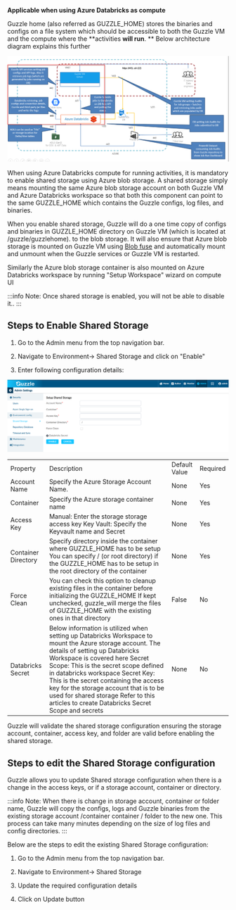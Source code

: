 
**Applicable when using Azure Databricks as compute**

Guzzle home (also referred as GUZZLE_HOME) stores the binaries and configs on a file system which should be accessible to both the Guzzle VM and the compute where the **activities **will run**. ** Below architecture diagram explains this further 

![image alt text](/img/docs/how-to-guides/administrator/environment-config/setup_shared_storage0.png)

When using Azure Databricks compute for running activities, it is mandatory to enable shared storage using Azure blob storage. A shared storage simply means mounting the same Azure blob storage account on both Guzzle VM and Azure Databricks workspace so that both this component can point to the same GUZZLE_HOME which contains the Guzzle configs, log files, and binaries. 

When you enable shared storage, Guzzle will do a one time copy of configs and binaries in GUZZLE_HOME directory on Guzzle VM (which is located at /guzzle/guzzlehome). to the blob storage. It will also ensure that Azure blob storage is mounted on Guzzle VM using [Blob fuse](https://docs.microsoft.com/en-us/azure/storage/blobs/storage-how-to-mount-container-linux) and automatically mount and unmount when the Guzzle services  or Guzzle VM is restarted. 

Similarly the Azure blob storage container is also mounted on Azure Databricks workspace by running "Setup Workspace" wizard on compute UI

:::info Note: 
Once shared storage is enabled, you will not be able to disable it.. 
:::

## Steps to Enable Shared Storage 

1. Go to the Admin menu from the top navigation bar.

2. Navigate to Environment-> Shared Storage and click on "Enable" 

3. Enter following configuration details:

![image alt text](/img/docs/how-to-guides/administrator/environment-config/setup_shared_storage1.png)

<table>
  <tr>
    <td>Property </td>
    <td>Description</td>
    <td>Default Value</td>
    <td>Required</td>
  </tr>
  <tr>
    <td>Account Name</td>
    <td>Specify the Azure Storage Account Name. </td>
    <td>None</td>
    <td>Yes</td>
  </tr>
  <tr>
    <td>Container</td>
    <td>Specify the Azure storage container name</td>
    <td>None</td>
    <td>Yes</td>
  </tr>
  <tr>
    <td>Access Key</td>
    <td>Manual: Enter the storage storage access key
Key Vault: Specify the Keyvault name and Secret</td>
    <td>None</td>
    <td>Yes</td>
  </tr>
  <tr>
    <td>Container Directory</td>
    <td>Specify directory inside the container where GUZZLE_HOME has to be setup
You can specify / (or root directory) if the GUZZLE_HOME  has to be setup in the root directory of the container</td>
    <td>None</td>
    <td>Yes</td>
  </tr>
  <tr>
    <td>Force Clean</td>
    <td>You can check this option to cleanup existing files in the container before initializing the GUZZLE_HOME
If kept unchecked, guzzle_will merge the files of GUZZLE_HOME with the existing ones in that directory</td>
    <td>False</td>
    <td>No</td>
  </tr>
  <tr>
    <td>Databricks Secret</td>
    <td>Below information is utilized when setting up Databricks Workspace to mount the Azure storage account. The details of setting up Databricks Workspace is covered  here
Secret Scope: This is the secret scope defined in databricks workspace
Secret Key: 
This is the secret containing the access key for the storage account that is to be used for shared storage
Refer to this articles to create Databricks Secret Scope and secrets</td>
    <td>None</td>
    <td>No</td>
  </tr>
</table>


Guzzle will validate the shared storage configuration ensuring the storage account, container, access key, and folder are valid before enabling the shared storage.

## Steps to edit the Shared Storage configuration

Guzzle allows you to update Shared storage configuration when there is a change in the access keys, or if a storage account, container or directory.

:::info Note: 
When there is change in storage account, container or folder name, Guzzle will copy the configs, logs and Guzzle binaries  from the existing storage account /container container / folder to the new one. This process can take many minutes depending on the size of log files and config directories. 
:::

Below are the steps to edit the existing Shared Storage configuration: 

1. Go to the Admin menu from the top navigation bar.

2. Navigate to Environment-> Shared Storage 

3. Update the required configuration details

4. Click on Update button

